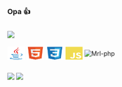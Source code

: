 ### Opa 👍

##
<div>
  <a href="https://github.com/MuriloSchneiderS"/>
  <img width="50%" src="https://github-readme-stats.vercel.app/api/top-langs/?username=MuriloSchneiderS&hide_progress=true&theme=dark"/></a>
</div>
<div style="display: inline_block"><br>
  <img align="center" alt="Mrl-Js" height="30" width="40" src="https://raw.githubusercontent.com/devicons/devicon/master/icons/java/java-original.svg">
  <img align="center" alt="Mrl-HTML" height="30" width="40" src="https://raw.githubusercontent.com/devicons/devicon/master/icons/html5/html5-original.svg">
  <img align="center" alt="Mrl-CSS" height="30" width="40" src="https://raw.githubusercontent.com/devicons/devicon/master/icons/css3/css3-original.svg">
  <img align="center" alt="Mrl-Js" height="30" width="40" src="https://raw.githubusercontent.com/devicons/devicon/master/icons/javascript/javascript-plain.svg">
  <img align="center" alt="Mrl-php" height="40" width="50" src="https://cdn.jsdelivr.net/gh/devicons/devicon/icons/php/php-plain.svg"/>
</div>


##

<div>
  <a href="https://www.linkedin.com/in/murilo-schneider-santos-536a92265" target="_blank"><img src="https://img.shields.io/badge/-LinkedIn-%230077B5?style=for-the-badge&logo=linkedin&logoColor=white" target="_blank"></a> 
  <a href = "mailto:muriloschneidersantos@gmail.com"><img src="https://img.shields.io/badge/-Gmail-%23333?style=for-the-badge&logo=gmail&logoColor=white" target="_blank"></a>
</div>
